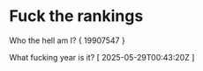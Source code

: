 # Fuck the rankings

Who the hell am I?
{ 19907547 }

What fucking year is it?
[ 2025-05-29T00:43:20Z ]
